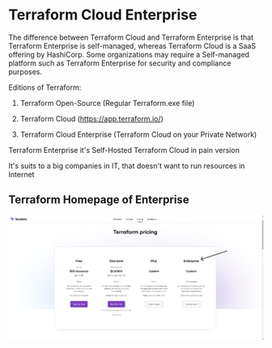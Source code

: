# Terraform Cloud Enterprise
The difference between Terraform Cloud and Terraform Enterprise is that Terraform Enterprise is self-managed, whereas Terraform Cloud is a SaaS offering by HashiCorp. Some organizations may require a Self-managed platform such as Terraform Enterprise for security and compliance purposes.

Editions of Terraform:

1. Terraform Open-Source (Regular Terraform.exe file)

2. Terraform Cloud (https://app.terraform.io/)

3. Terraform Cloud Enterprise (Terraform Cloud on your Private Network)

Terraform Enterprise it's Self-Hosted Terraform Cloud in pain version

It's suits to a big companies in IT, that doesn't want to run resources in Internet

## Terraform Homepage of Enterprise
<div align="center">
    <img src="https://github.com/MatveyGuralskiy/Terraform/blob/main/Screens/Cloud/Cloud_Enterprise/Homepage.png?raw=true">
</div>
